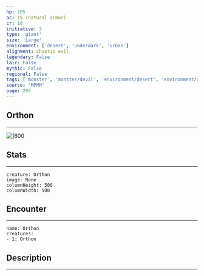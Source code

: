 ```yaml
---
hp: 105
ac: 15 (natural armor)
cr: 10
initiative: 3
type: 'giant'    
size: 'Large'
environment: ['desert', 'underdark', 'urban']
alignment: chaotic evil
legendary: False
lair: False
mythic: False
regional: False
tags: ['monster', 'monster/devil', 'environment/desert', 'environment/underdark', 'environment/urban']
source: "MPMM"
page: 205
---
```


## Orthon
---

![|600](D:/Program%20Files/5e.tools/img/bestiary/MPMM/Orthon.webp)

## Stats
---

```statblock
creature: Orthon
image: None
columnHeight: 500
columnWidth: 500
```

## Encounter
---

```encounter-table
name: Orthon
creatures:
- 1: Orthon
```

## Description
---





